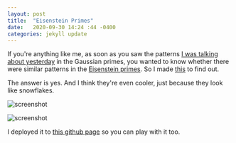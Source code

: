 ```yaml
---
layout: post
title:  "Eisenstein Primes"
date:   2020-09-30 14:24 :44 -0400
categories: jekyll update
---
```

If you're anything like me, as soon as you saw the patterns [I was talking about yesterday](https://rustytriangles.github.io/jekyll/update/2020/09/29/gaussian-primes.html)
in the Gaussian primes, you wanted to know whether there were similar patterns in the
[Eisenstein primes](https://en.wikipedia.org/wiki/Eisenstein_prime). So I made [this](https://github.com/rustytriangles/eisenstein_primes) to find out.

The answer is yes. And I think they're even cooler, just because they look like snowflakes.

![screenshot]({{site.baseurl}}/images/eisenstein_primes_6_1.png)

![screenshot]({{site.baseurl}}/images/eisenstein_primes_16_3.png)

I deployed it to [this github page](https://rustytriangles.github.io/eisenstein_primes/) so you can play with it too.
